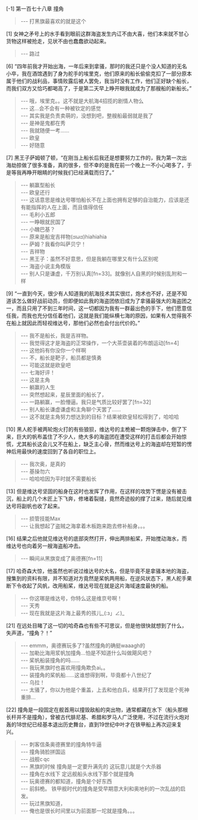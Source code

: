 
[-1] 第一百七十八章 撞角
>--- 打黑旗最喜欢的就是这个<br>

[1] 女神之矛号上的水手看到眼前这群海盗发生内讧不由大喜，他们本来就不甘心货物这样被抢走，见状不由也蠢蠢欲动起来。
>--- 路过<br>

[6] “四年前我才开始出海，一年后来到拿骚，那时的我还只是个没人知道的无名小卒，我在酒馆遇到了身为舵手的埃里克，他们原来的船长偷偷克扣了一部分原本属于他们的战利品，事情败露后被人罢免，我当时没有工作，他们正好缺个船长，而我们双方又恰巧都喝高了，于是第二天早上睁开眼我就成为了那艘船的新船长。”
>--- 哦，埃里克。。这不就是大航海4招揽的剧情人物么<br>
>--- 这…会不会有一种被钦定的感觉<br>
>--- 其实我是负责卖萌的，没想到吧，整艘船最弱就是我了<br>
>--- 是神是鬼都在秀<br>
>--- 我就随便一考……<br>
>--- 欧皇<br>
>--- 好随意<br>

[7] 黑王子萨姆顿了顿，“在刚当上船长后我还是想要努力工作的，我为第一次出海劫掠做了很多准备，真的很多，但不幸的是我在前一个晚上一不小心喝多了，于是等我再睁开眼睛的时候我们已经满载而归了。”
>--- 躺赢型船长<br>
>--- 欧皇还行<br>
>--- 这话意思是维达号哪怕船长不在上面也拥有足够的自治能力，应该是还有能指挥的人在上面，而且值得信任<br>
>--- 毛利小五郎<br>
>--- 一睁眼就民国了<br>
>--- 小醜巴基？<br>
>--- 原来是船宠吉祥物(ಡωಡ)hiahiahia<br>
>--- 萨姆？我看你叫萨贝宁！<br>
>--- 吉祥物<br>
>--- 黑王子：虽然不好意思，但是我躺在哪里又有什么区别呢<br>
>--- 海盗小说主角模版<br>
>--- 别人只是谦虚，千万别认真[fn=33]。就像别人自黑的时候别乱附和一样<br>

[9] “一直到今天，很少有人知道我的航海技术其实很烂，炮术也不好，还是不知道该怎么做好战前动员，但即便如此我的海盗团依旧成为了拿骚最强大的海盗团之一，而且只用了不到三年时间，这一切都因为我有一群最出色的手下，他们愿意信任我，而我也充分信任着他们，这就是我们能纵横七海的原因，如果有人觉得我不在船上就因此而轻视维达号，那他们必然也会付出代价的。”
>--- 我不是船长，我是吉祥物。<br>
>--- 我觉得这才是海盗的正常操作，一个大茶壶装着的布朗运动[fn=4]<br>
>--- 这他妈有你没你一个样啊<br>
>--- 不，船长是靶子，船员都是慎勇<br>
>--- 可能这就是欧皇吧<br>
>--- 七海好评！<br>
>--- 这是主角<br>
>--- 躺赢的人生<br>
>--- 突然想起来，星辰里面的船长了，<br>
>--- 一路躺赢，一脸懵逼。我只是气质比较好罢了[fn=32]<br>
>--- 别人船长谦虚谦虚和主角聊个天罢了……<br>
>--- 这不就是主角努力想达到的目标？结果被欧皇轻松得到了，哈哈哈<br>

[10] 黑人舵手被两轮炮火打的有些狼狈，维达号的主桅被一颗炮弹击中，倒了下来，巨大的帆布盖住了不少人，绝大多的海盗团在遭受这样的打击后都会开始惊慌，尤其船长这会儿又不在船上，缺乏主心骨，然而维达号上的海盗却在短暂的愣神后用最快的速度回到了各自的职位上。
>--- 我次奥，是真的<br>
>--- 基操勿六<br>
>--- 哈哈哈因为平时就不需要船长<br>

[13] 但是维达号坚固的船身在这时也发挥了作用，在这样的攻势下愣是没有被击沉，船上的几个木匠上下飞奔，修堵着裂缝，竟然奇迹般的撑了过来，随后就见维达号将副帆也收了起来。
>--- 损管技能Max<br>
>--- 让我想起了盗贼之海拿着木板跑来跑去修补船身。。。<br>

[16] 结果之后他就见维达号的底部突然打开，伸出两排船桨，开始搅动海水，而维达号也向着另一艘海盗船冲去。
>--- 瞬间从黑旗变成了奥德赛[fn=11]<br>

[17] 哈奇森大惊，他虽然也听说过维达号的大名，但是毕竟不是拿骚本地的海盗，搜集到的资料有限，并不知道对方竟然是桨帆两用船，在逆风状态下，黑人舵手果断下令收起了风帆，改用船桨，维达号现在就是这片海域速度最快的船。
>--- 你这哪是维达号，你特么这是维京号啊！<br>
>--- 天秀<br>
>--- 现在我就是这片海上最秀的孩儿_(:з」∠)_<br>

[21] 在远处目睹了这一切的哈奇森也有些不可思议，但是他很快就想到了什么，失声道，“撞角？！”
>--- emmm，奥德赛玩多了?虽然撞角的确挺waaagh的<br>
>--- 加勒比海用浆帆加撞角...怕是不知道什么叫做飓风吧？<br>
>--- 桨帆船装撞角的吗……<br>
>--- 我玩黑旗时也喜欢用撞角欺负ai。。<br>
>--- 装撞角的桨帆船……这谁想得到啊，毕竟都十八世纪了<br>
>--- 乌拉！<br>
>--- 太骚了，你以为他是个重盖，上去和他白兵，结果开打了发现是个死神重排…<br>

[22] 撞角是一段固定在舰首用以撞毁敌船的突出物，通常都藏在水下（船头那根长杆并不是撞角），曾被古代腓尼基、希腊和罗马人广泛使用，不过在流行火炮对轰的18世纪已经基本退出历史舞台，直到19世纪中叶才在铁甲船上再次迎来复兴。
>--- 刺客信条奥德赛里的撞角特牛逼<br>
>--- 撞角骑脸拼国运<br>
>--- 战舰c qc<br>
>--- 黑旗的时候 撞角是一定要升满先的 这玩意儿就是个大杀器<br>
>--- 撞角在水线下 定远舰船头水线下那个就是撞角<br>
>--- 玩奥德赛的都知道，撞角是个好东西<br>
>--- 前斜桅。
铁甲舰时代的撞角是受早期意大利和奥地利的一次乱战的启发。<br>
>--- 玩过黑旗知道，<br>
>--- 俺也是很长时间里以为前面那一坨就是撞角。。。<br>
